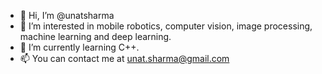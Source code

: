 - 👋 Hi, I’m @unatsharma
- 👀 I’m interested in mobile robotics, computer vision, image processing, machine learning and deep learning.
- 🌱 I’m currently learning C++.
- 📫 You can contact me at unat.sharma@gmail.com

<!---
unatsharma/unatsharma is a ✨ special ✨ repository because its `README.md` (this file) appears on your GitHub profile.
You can click the Preview link to take a look at your changes.
--->
